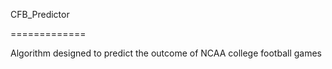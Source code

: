 CFB_Predictor

=============



Algorithm designed to predict the outcome of NCAA college football games